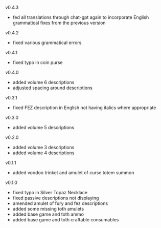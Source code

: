 v0.4.3

-   fed all translations through chat-gpt again to incorporate English grammatical fixes from the previous version

v0.4.2

-   fixed various grammatical errors

v0.4.1

-   fixed typo in coin purse

v0.4.0

-   added volume 6 descriptions
-   adjusted spacing around descriptions

v0.3.1

-   fixed FEZ description in English not having italics where appropriate

v0.3.0

-   added volume 5 descriptions

v0.2.0

-   added volume 3 descriptions
-   added volume 4 descriptions

v0.1.1

-   added voodoo trinket and amulet of curse totem summon

v0.1.0

-   fixed typo in Silver Topaz Necklace
-   fixed passive descriptions not displaying
-   amended amulet of fury and fez descriptions
-   added some missing toth amulets
-   added base game and toth ammo
-   added base game and toth craftable consumables
